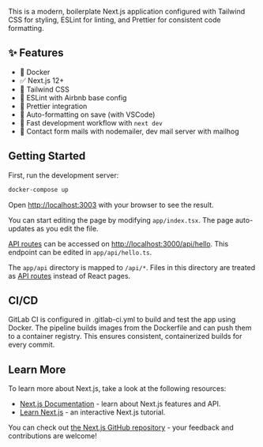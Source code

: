 This is a modern, boilerplate Next.js application configured with Tailwind CSS for styling, ESLint for linting, and Prettier for consistent code formatting.

## ✨ Features

- 🐋 Docker
- ✅ Next.js 12+
- 🎨 Tailwind CSS
- 🧹 ESLint with Airbnb base config
- 🧼 Prettier integration
- 🔄 Auto-formatting on save (with VSCode)
- 🚀 Fast development workflow with `next dev`
- 📨 Contact form mails with nodemailer, dev mail server with mailhog

## Getting Started

First, run the development server:

```bash
docker-compose up
```

Open [http://localhost:3003](http://localhost:3003) with your browser to see the result.

You can start editing the page by modifying `app/index.tsx`. The page auto-updates as you edit the file.

[API routes](https://nextjs.org/docs/api-routes/introduction) can be accessed on [http://localhost:3000/api/hello](http://localhost:3000/api/hello). This endpoint can be edited in `app/api/hello.ts`.

The `app/api` directory is mapped to `/api/*`. Files in this directory are treated as [API routes](https://nextjs.org/docs/api-routes/introduction) instead of React pages.

## CI/CD

GitLab CI is configured in .gitlab-ci.yml to build and test the app using Docker. The pipeline builds images from the Dockerfile and can push them to a container registry. This ensures consistent, containerized builds for every commit.

## Learn More

To learn more about Next.js, take a look at the following resources:

- [Next.js Documentation](https://nextjs.org/docs) - learn about Next.js features and API.
- [Learn Next.js](https://nextjs.org/learn) - an interactive Next.js tutorial.

You can check out [the Next.js GitHub repository](https://github.com/vercel/next.js/) - your feedback and contributions are welcome!
